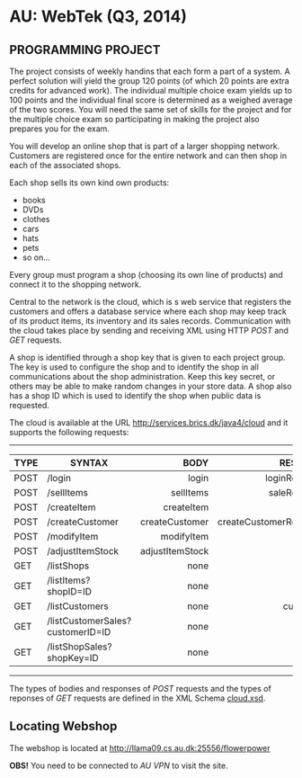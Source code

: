# AU: WebTek (Q3, 2014) #
## PROGRAMMING PROJECT ##
The project consists of weekly handins that each form a part of a system. A perfect solution will yield the group 120 points (of which 20 points are extra credits for advanced work). The individual multiple choice exam yields up to 100 points and the individual final score is determined as a weighed average of the two scores. You will need the same set of skills for the project and for the multiple choice exam so participating in making the project also prepares you for the exam.

You will develop an online shop that is part of a larger shopping network. Customers are registered once for the entire network and can then shop in each of the associated shops.

Each shop sells its own kind own products:

- books 
- DVDs 
- clothes
- cars
- hats
- pets
- so on...

Every group must program a shop (choosing its own line of products) and connect it to the shopping network.

Central to the network is the cloud, which is s web service that registers the customers and offers a database service where each shop may keep track of its product items, its inventory and its sales records. Communication with the cloud takes place by sending and receiving XML using HTTP *POST* and *GET* requests.

A shop is identified through a shop key that is given to each project group. The key is used to configure the shop and to identify the shop in all communications about the shop administration. Keep this key secret, or others may be able to make random changes in your store data. A shop also has a shop ID which is used to identify the shop when public data is requested.

The cloud is available at the URL http://services.brics.dk/java4/cloud and it supports the following requests:

---

| TYPE  | SYNTAX	            | BODY          | RESPONSE  |
|  ---  |       --------        |   --------:   |   ----:   |
|POST	| /login	            | login	        | loginResponse |
|POST	| /sellItems	        | sellItems	    | saleResponse |
|POST	| /createItem	        | createItem    | itemID |
|POST	| /createCustomer	    | createCustomer	| createCustomerResponse |
|POST	| /modifyItem           | modifyItem	    | none |
|POST	| /adjustItemStock	    | adjustItemStock	| none |
|GET	| /listShops	        | none              | shops |
|GET	| /listItems?shopID=ID  | none	            | items |
|GET	| /listCustomers	    | none	            | customers |
|GET	| /listCustomerSales?customerID=ID	| none	| sales |
|GET	| /listShopSales?shopKey=ID	        | none	| sales |

---
The types of bodies and responses of *POST* requests and the types of reponses of *GET* requests are defined in the XML Schema [cloud.xsd](https://github.com/andreasmalling/flowerpower/blob/master/WebContent/XML/cloud.xsd).

## Locating Webshop ##
The webshop is located at http://llama09.cs.au.dk:25556/flowerpower

**OBS!** You need to be connected to *AU VPN* to visit the site.